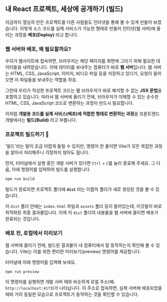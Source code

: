 ## 내 React 프로젝트, 세상에 공개하기 (빌드)

지금까지 열심히 만든 프로젝트를 다른 사람들도 인터넷을 통해 볼 수 있게 만들어 보겠습니다. 이렇게 소스 코드를 실제 서비스가 가능한 형태로 만들어 인터넷(웹 서버)에 올리는 과정을 **배포(Deploy)** 라고 합니다.

### 웹 서버와 배포, 왜 필요할까요?

우리가 웹사이트에 접속하면, 브라우저는 해당 페이지를 화면에 그리기 위해 필요한 데이터들을 내려받습니다. 이때 데이터를 보내주는 컴퓨터가 바로 **웹 서버**입니다. 웹 서버는 HTML, CSS, JavaScript, 이미지, 비디오 파일 등을 저장하고 있다가, 요청이 들어오면 이 파일들을 보내주는 역할을 하죠.

그런데 우리가 작성한 프로젝트 코드는 웹 브라우저가 바로 해석할 수 없는 **JSX 문법**을 포함하고 있습니다. 따라서 웹 서버에 올리기 전에, 브라우저가 이해할 수 있는 순수한 HTML, CSS, JavaScript 코드로 변환하는 과정이 반드시 필요합니다.

이처럼 **개발용 코드를 실제 서비스(배포)에 적합한 형태로 변환하는 과정**을 프론트엔드 개발에서는 **빌드(Build)** 라고 부릅니다.

### 프로젝트 빌드하기 🚀

'빌드'라는 말이 조금 어렵게 들릴 수 있지만, 명령어 한 줄이면 Vite가 모든 복잡한 과정을 알아서 처리해주니 걱정하지 않아도 됩니다.

먼저, 터미널에서 실행 중인 개발 서버가 있다면 `Ctrl` + `C`를 눌러 종료해 주세요. 그 다음, 아래 명령어를 입력하여 빌드를 실행합니다.

```bash
npm run build
```

빌드가 완료되면 프로젝트 폴더에 **`dist`** 라는 이름의 폴더가 새로 생성된 것을 볼 수 있습니다.

이 `dist` 폴더 안에는 `index.html` 파일과 `assets` 폴더 등이 들어있는데, 이것들이 바로 최적화된 최종 결과물입니다. 이제 이 `dist` 폴더의 내용물을 웹 서버에 올리면 배포가 완료되는 것입니다.

### 배포 전, 로컬에서 미리보기

웹 서버에 올리기 전에, 빌드된 결과물이 내 컴퓨터에서 잘 동작하는지 확인해 볼 수 있습니다. Vite는 이를 위한 편리한 미리보기(preview) 명령어를 제공합니다.

터미널에 아래 명령어를 입력해 보세요.

```bash
npm run preview
```

이 명령어를 실행하면 개발 서버 때와 비슷하게 로컬 주소(예: `http://localhost:4173`)가 나타납니다. 이 주소로 접속하면, 실제 서버에 배포되었을 때와 거의 동일한 모습으로 프로젝트가 동작하는 것을 확인할 수 있습니다.
